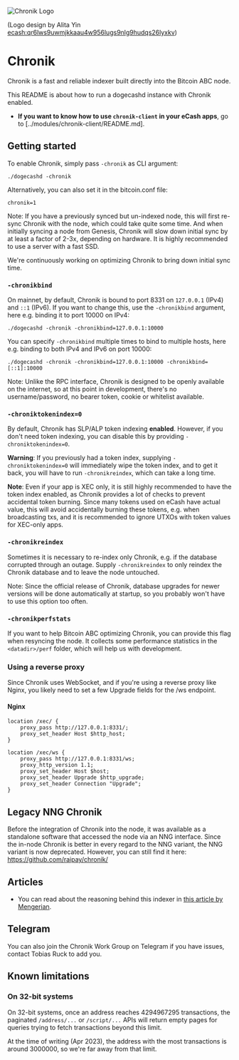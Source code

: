 ![Chronik Logo](chroniklogo.png "Chronik")

(Logo design by Alita Yin [ecash:qr6lws9uwmjkkaau4w956lugs9nlg9hudqs26lyxkv](https://explorer.e.cash/address/ecash:qr6lws9uwmjkkaau4w956lugs9nlg9hudqs26lyxkv))

# Chronik
Chronik is a fast and reliable indexer built directly into the Bitcoin ABC node.

This README is about how to run a dogecashd instance with Chronik enabled.
- **If you want to know how to use `chronik-client` in your eCash apps**, go to [../modules/chronik-client/README.md].

## Getting started
To enable Chronik, simply pass `-chronik` as CLI argument:

```
./dogecashd -chronik
```

Alternatively, you can also set it in the bitcoin.conf file:

```
chronik=1
```

Note: If you have a previously synced but un-indexed node, this will first re-sync Chronik with the node, which could take quite some time. And when initially syncing a node from Genesis, Chronik will slow down initial sync by at least a factor of 2-3x, depending on hardware. It is highly recommended to use a server with a fast SSD.

We're continuously working on optimizing Chronik to bring down initial sync time.

### `-chronikbind`
On mainnet, by default, Chronik is bound to port 8331 on `127.0.0.1` (IPv4) and `::1` (IPv6). If you want to change this, use the `-chronikbind` argument, here e.g. binding it to port 10000 on IPv4:

```
./dogecashd -chronik -chronikbind=127.0.0.1:10000
```

You can specify `-chronikbind` multiple times to bind to multiple hosts, here e.g. binding to both IPv4 and IPv6 on port 10000:

```
./dogecashd -chronik -chronikbind=127.0.0.1:10000 -chronikbind=[::1]:10000
```

Note: Unlike the RPC interface, Chronik is designed to be openly available on the internet, so at this point in development, there's no username/password, no bearer token, cookie or whitelist available.

### `-chroniktokenindex=0`
By default, Chronik has SLP/ALP token indexing **enabled**. However, if you don't need token indexing, you can disable this by providing `-chroniktokenindex=0`.

**Warning**: If you previously had a token index, supplying `-chroniktokenindex=0` will immediately wipe the token index, and to get it back, you will have to run `-chronikreindex`, which can take a long time.

**Note**: Even if your app is XEC only, it is still highly recommended to have the token index enabled, as Chronik provides a lot of checks to prevent accidental token burning. Since many tokens used on eCash have actual value, this will avoid accidentally burning these tokens, e.g. when broadcasting txs, and it is recommended to ignore UTXOs with token values for XEC-only apps.

### `-chronikreindex`
Sometimes it is necessary to re-index only Chronik, e.g. if the database corrupted through an outage. Supply `-chronikreindex` to only reindex the Chronik database and to leave the node untouched.

Note: Since the official release of Chronik, database upgrades for newer versions will be done automatically at startup, so you probably won't have to use this option too often.

### `-chronikperfstats`
If you want to help Bitcoin ABC optimizing Chronik, you can provide this flag when resyncing the node. It collects some performance statistics in the `<datadir>/perf` folder, which will help us with development.

### Using a reverse proxy
Since Chronik uses WebSocket, and if you're using a reverse proxy like Nginx, you likely need to set a few Upgrade fields for the /ws endpoint.

#### Nginx
```
location /xec/ {
    proxy_pass http://127.0.0.1:8331/;
    proxy_set_header Host $http_host;
}

location /xec/ws {
    proxy_pass http://127.0.0.1:8331/ws;
    proxy_http_version 1.1;
    proxy_set_header Host $host;
    proxy_set_header Upgrade $http_upgrade;
    proxy_set_header Connection "Upgrade";
}
```

## Legacy NNG Chronik
Before the integration of Chronik into the node, it was available as a standalone software that accessed the node via an NNG interface. Since the in-node Chronik is better in every regard to the NNG variant, the NNG variant is now deprecated. However, you can still find it here: https://github.com/raipay/chronik/

## Articles
- You can read about the reasoning behind this indexer in [this article by Mengerian](https://mengerian.medium.com/why-i-am-excited-about-the-ecash-chronik-project-1401b945eb21).

## Telegram
You can also join the Chronik Work Group on Telegram if you have issues, contact Tobias Ruck to add you.

## Known limitations

### On 32-bit systems
On 32-bit systems, once an address reaches 4294967295 transactions, the paginated `/address/...` or `/script/...` APIs will return empty pages for queries trying to fetch transactions beyond this limit.

At the time of writing (Apr 2023), the address with the most transactions is around 3000000, so we're far away from that limit.
